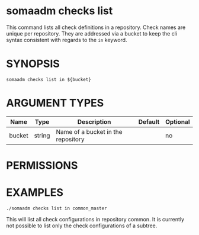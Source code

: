 # somaadm checks list

This command lists all check definitions in a repository. Check names are
unique per repository. They are addressed via a bucket to keep the cli syntax
consistent with regards to the `in` keyword.

# SYNOPSIS

```
somaadm checks list in ${bucket}
```

# ARGUMENT TYPES

Name | Type |     Description   | Default | Optional
 --- |  --- | ----------------- | ------- | -------- 
bucket | string | Name of a bucket in the repository | | no

# PERMISSIONS

# EXAMPLES

```
./somaadm checks list in common_master
```

This will list all check configurations in repository common. It is
currently not possible to list only the check configurations of a
subtree.
